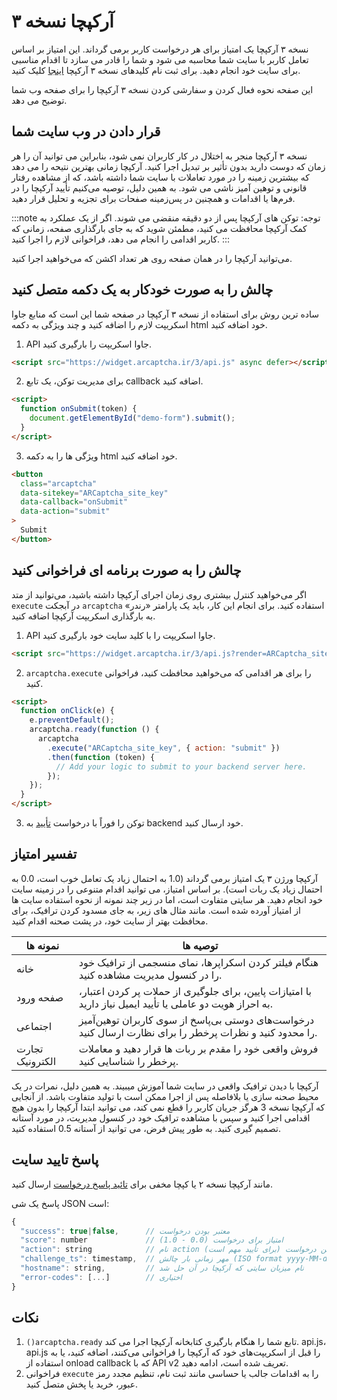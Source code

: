 
# آرکپچا نسخه ۳

نسخه ۳ آرکپچا یک امتیاز برای هر درخواست کاربر برمی گرداند. این امتیاز بر اساس تعامل کاربر با سایت شما محاسبه می شود و شما را قادر می سازد تا اقدام مناسبی برای سایت خود انجام دهید. برای ثبت نام  کلیدهای نسخه ۳ آرکپچا  [اینجا](https://arcaptcha.co/) کلیک کنید.

این صفحه نحوه فعال کردن و سفارشی کردن نسخه ۳ آرکپچا را برای صفحه وب شما توضیح می دهد.

## قرار دادن در وب سایت شما

نسخه ۳ آرکپچا منجر به اختلال در کار کاربران نمی شود، بنابراین می توانید آن را هر زمان که دوست دارید بدون تأثیر بر تبدیل اجرا کنید. آرکپچا زمانی بهترین نتیحه را می دهد که بیشترین زمینه را در مورد تعاملات با سایت شما داشته باشد، که از مشاهده رفتار قانونی و توهین آمیز ناشی می شود. به همین دلیل، توصیه می‌کنیم تأیید آرکپچا را در فرم‌ها یا اقدامات و همچنین در پس‌زمینه صفحات برای تجزیه و تحلیل قرار دهید.

:::note
توجه: توکن های آرکپچا پس از دو دقیقه منقضی می شوند. اگر از یک عملکرد به کمک آرکپچا محافظت می کنید، مطمئن شوید که به جای بارگذاری صفحه، زمانی که کاربر اقدامی را انجام می دهد، فراخوانی لازم را اجرا کنید.
:::

می‌توانید آرکپچا را در همان صفحه روی هر تعداد اکشن که می‌خواهید اجرا کنید.

## چالش را به صورت خودکار به یک دکمه متصل کنید

ساده ترین روش برای استفاده از نسخه ۳ آرکپچا در صفحه شما این است که منابع جاوا اسکریپت لازم را اضافه کنید و چند ویژگی به دکمه html خود اضافه کنید.

1. API جاوا اسکریپت را بارگیری کنید.
```html
<script src="https://widget.arcaptcha.ir/3/api.js" async defer></script>
```

2. برای مدیریت توکن، یک تابع callback اضافه کنید.
```html
<script>
  function onSubmit(token) {
    document.getElementById("demo-form").submit();
  }
</script>
```

3. ویژگی ها را به دکمه html خود اضافه کنید.
```html
<button
  class="arcaptcha"
  data-sitekey="ARCaptcha_site_key"
  data-callback="onSubmit"
  data-action="submit"
>
  Submit
</button>
```

## چالش را به صورت برنامه ای فراخوانی کنید

اگر می‌خواهید کنترل بیشتری روی زمان اجرای آرکپچا داشته باشید، می‌توانید از متد `execute` در آبجکت `arcaptcha` استفاده کنید. برای انجام این کار، باید یک پارامتر «رندر» به بارگذاری اسکریپت آرکپچا اضافه کنید.

1. API جاوا اسکریپت را با کلید سایت خود بارگیری کنید.

```html
<script src="https://widget.arcaptcha.ir/3/api.js?render=ARCaptcha_site_key"></script>
```

2. `arcaptcha.execute` را برای هر اقدامی که می‌خواهید محافظت کنید، فراخوانی کنید.

```html
<script>
  function onClick(e) {
    e.preventDefault();
    arcaptcha.ready(function () {
      arcaptcha
        .execute("ARCaptcha_site_key", { action: "submit" })
        .then(function (token) {
          // Add your logic to submit to your backend server here.
        });
    });
  }
</script>
```
3. توکن را فوراً با درخواست [تأیید](/3.0.0/verify) به backend خود ارسال کنید.

## تفسیر امتیاز

آرکپچا ورژن ۳ یک امتیاز برمی گرداند (1.0 به احتمال زیاد یک تعامل خوب است، 0.0 به احتمال زیاد یک ربات است). بر اساس امتیاز، می توانید اقدام متنوعی را در زمینه سایت خود انجام دهید. هر سایتی متفاوت است، اما در زیر چند نمونه از نحوه استفاده سایت ها از امتیاز آورده شده است. مانند مثال های زیر، به جای مسدود کردن ترافیک، برای محافظت بهتر از سایت خود، در پشت صحنه اقدام کنید.


| نمونه ها  | توصیه ها                                                                                                |
| ---------- | -------------------------------------------------------------------------------------------------------------- |
| خانه   | هنگام فیلتر کردن اسکراپرها، نمای منسجمی از ترافیک خود را در کنسول مدیریت مشاهده کنید.                             |
| صفحه ورود      | با امتیازات پایین، برای جلوگیری از حملات پر کردن اعتبار، به احراز هویت دو عاملی یا تأیید ایمیل نیاز دارید. |
| اجتماعی     | درخواست‌های دوستی بی‌پاسخ از سوی کاربران توهین‌آمیز را محدود کنید و نظرات پرخطر را برای نظارت ارسال کنید.                     |
| تجارت الکترونیک | فروش واقعی خود را مقدم بر ربات ها قرار دهید و معاملات پرخطر را شناسایی کنید.|


آرکپچا با دیدن ترافیک واقعی در سایت شما آموزش میبیند. به همین دلیل، نمرات در یک محیط صحنه سازی یا بلافاصله پس از اجرا ممکن است با تولید متفاوت باشد. از آنجایی که آرکپچا نسخه 3 هرگز جریان کاربر را قطع نمی کند، می توانید ابتدا آرکپچا را بدون هیچ اقدامی اجرا کنید و سپس با مشاهده ترافیک خود در کنسول مدیریت، در مورد آستانه تصمیم گیری کنید. به طور پیش فرض، می توانید از آستانه 0.5 استفاده کنید.

## پاسخ تایید سایت

مانند آرکپچا نسخه ۲ یا کپچا مخفی برای  [تائید پاسخ درخواست](/3.0.0/verify) ارسال کنید.

پاسخ یک شی JSON است:

```js
{
  "success": true|false,      // معتبر بودن درخواست
  "score": number             // امتیاز برای درخواست (0.0 - 1.0)
  "action": string            // نام action برای این درخواست (برای تأیید مهم است)
  "challenge_ts": timestamp,  // مهر زمانی بار چالش (ISO format yyyy-MM-dd'T'HH:mm:ssZZ)
  "hostname": string,         // نام میزبان سایتی که آرکپچا در آن حل شد
  "error-codes": [...]        // اختیاری
}

```

## نکات

1. `()arcaptcha.ready` تابع شما را هنگام بارگیری کتابخانه آرکپچا اجرا می کند. api.js، api.js را قبل از اسکریپت‌های خود که آرکپچا را فراخوانی می‌کنند، اضافه کنید، یا به استفاده از onload callback که با API v2 تعریف شده است، ادامه دهید.
2. فراخوانی `execute` را به اقدامات جالب یا حساسی مانند ثبت نام، تنظیم مجدد رمز عبور، خرید یا پخش متصل کنید.